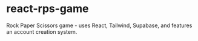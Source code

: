 # react-rps-game
Rock Paper Scissors game - uses React, Tailwind, Supabase, and features an account creation system.
